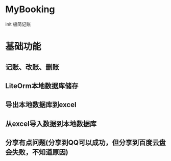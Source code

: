 # MyBooking
init 极简记账

# 基础功能
## 记账、改账、删账
## LiteOrm本地数据库储存
## 导出本地数据库到excel
## 从excel导入数据到本地数据库
## 分享有点问题(分享到QQ可以成功，但分享到百度云盘会失败，不知道原因)
